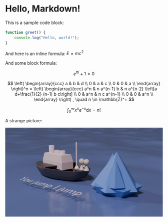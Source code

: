 # Hello, Markdown!

This is a sample code block:

```javascript
function greet() {
    console.log("Hello, world!");
}
```

And here is an inline formula: $E = mc^2$

And some block formula:

$$
e^{\pi i} + 1 = 0
$$

$$
    \left(
    \begin{array}{ccc}
        a & b & d \\
        0 & a & c \\
        0 & 0 & a \\
    \end{array}
    \right)^n
    =
    \left(
    \begin{array}{ccc}
        a^n & n a^{n-1} b & n a^{n-2} \left[a d+\frac{1}{2} (n-1) b c\right] \\
        0   & a^n         & n c a^{n-1}                                        \\
        0   & 0           & a^n                                                \\
    \end{array}
    \right) , \quad n \in \mathbb{Z}^+
$$

$$ 
\int_0^\infty x^n e^{-x} \mathrm{d} x = n!
$$



A strange picture:

![what](img/Tltamic.jpg)
